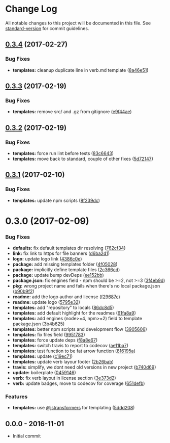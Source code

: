 # Change Log

All notable changes to this project will be documented in this file. See [standard-version](https://github.com/conventional-changelog/standard-version) for commit guidelines.

<a name="0.3.4"></a>
## [0.3.4](https://github.com/tunnckocore/charlike/compare/v0.3.3...v0.3.4) (2017-02-27)


### Bug Fixes

* **templates:** cleanup duplicate line in verb.md template ([8a46e51](https://github.com/tunnckocore/charlike/commit/8a46e51))



<a name="0.3.3"></a>
## [0.3.3](https://github.com/tunnckocore/charlike/compare/v0.3.2...v0.3.3) (2017-02-19)


### Bug Fixes

* **templates:** remove src/ and .gz from gitignore ([e9f44ae](https://github.com/tunnckocore/charlike/commit/e9f44ae))



<a name="0.3.2"></a>
## [0.3.2](https://github.com/tunnckocore/charlike/compare/v0.3.1...v0.3.2) (2017-02-19)


### Bug Fixes

* **templates:** force run lint before tests ([83c6643](https://github.com/tunnckocore/charlike/commit/83c6643))
* **templates:** move back to standard, couple of other fixes ([5d72147](https://github.com/tunnckocore/charlike/commit/5d72147))



<a name="0.3.1"></a>
## [0.3.1](https://github.com/tunnckocore/charlike/compare/v0.3.0...v0.3.1) (2017-02-10)


### Bug Fixes

* **templates:** update npm scripts ([8f239dc](https://github.com/tunnckocore/charlike/commit/8f239dc))



<a name="0.3.0"></a>
# 0.3.0 (2017-02-09)


### Bug Fixes

* **defaults:** fix default templates dir resolving ([762cf34](https://github.com/tunnckocore/charlike/commit/762cf34))
* **link:** fix link to https for file banners ([d6ba2d1](https://github.com/tunnckocore/charlike/commit/d6ba2d1))
* **logo:** update logo link ([4386c0e](https://github.com/tunnckocore/charlike/commit/4386c0e))
* **package:** add missing templates folder ([4f05028](https://github.com/tunnckocore/charlike/commit/4f05028))
* **package:** implicitly define template files ([2c366cd](https://github.com/tunnckocore/charlike/commit/2c366cd))
* **package:** update bump devDeps ([ee152bb](https://github.com/tunnckocore/charlike/commit/ee152bb))
* **package.json:** fix engines field - npm should be >=2, not >=3 ([3f4eb9d](https://github.com/tunnckocore/charlike/commit/3f4eb9d))
* **pkg:** wrong project name and fails when there's no local package.json ([b90b9f2](https://github.com/tunnckocore/charlike/commit/b90b9f2))
* **readme:** add the logo author and license ([f29687c](https://github.com/tunnckocore/charlike/commit/f29687c))
* **readme:** update logo ([5795e32](https://github.com/tunnckocore/charlike/commit/5795e32))
* **templates:** add "repository" to locals ([86dc8d5](https://github.com/tunnckocore/charlike/commit/86dc8d5))
* **templates:** add default highlight for the readmes ([61fa8a9](https://github.com/tunnckocore/charlike/commit/61fa8a9))
* **templates:** add engines (node>=4, npm>=2) field to template package.json ([3b4b625](https://github.com/tunnckocore/charlike/commit/3b4b625))
* **templates:** better npm scripts and development flow ([3905606](https://github.com/tunnckocore/charlike/commit/3905606))
* **templates:** fix files field ([9951783](https://github.com/tunnckocore/charlike/commit/9951783))
* **templates:** force update deps ([f8a8e67](https://github.com/tunnckocore/charlike/commit/f8a8e67))
* **templates:** switch travis to report to codecov ([ae11ba7](https://github.com/tunnckocore/charlike/commit/ae11ba7))
* **templates:** test function to be fat arrow function ([816195a](https://github.com/tunnckocore/charlike/commit/816195a))
* **templates:** update ([c19ec71](https://github.com/tunnckocore/charlike/commit/c19ec71))
* **templates:** update verb layour footer ([2b26bab](https://github.com/tunnckocore/charlike/commit/2b26bab))
* **travis:** simplify, we dont need old versions in new project ([b740d69](https://github.com/tunnckocore/charlike/commit/b740d69))
* **update:** boilerplate ([0459146](https://github.com/tunnckocore/charlike/commit/0459146))
* **verb:** fix verb layout in license section ([3e373d2](https://github.com/tunnckocore/charlike/commit/3e373d2))
* **verb:** update badges, move to codecov for coverage ([651defb](https://github.com/tunnckocore/charlike/commit/651defb))


### Features

* **templates:** use [@jstransformers](https://github.com/jstransformers) for templating ([5ddd208](https://github.com/tunnckocore/charlike/commit/5ddd208))





## 0.0.0 - 2016-11-01
- Initial commit
